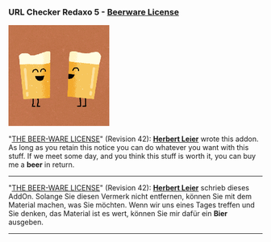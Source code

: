 ### URL Checker Redaxo 5 - [Beerware License](https://en.wikipedia.org/wiki/Beerware)

![Funny Beer](./assets/img/funny_beer.gif "Funny Beer")

"[THE BEER-WARE LICENSE](https://en.wikipedia.org/wiki/Beerware)" (Revision 42):
[**Herbert Leier**](https://www.codebox.at) wrote this addon. As long as you retain this notice you
can do whatever you want with this stuff. If we meet some day, and you think
this stuff is worth it, you can buy me a **beer** in return.

---

"[THE BEER-WARE LICENSE](https://de.wikipedia.org/wiki/Beerware)" (Revision 42):
[**Herbert Leier**](https://www.codebox.at) schrieb dieses AddOn. Solange Sie diesen Vermerk nicht entfernen, können
Sie mit dem Material machen, was Sie möchten. Wenn wir uns eines Tages treffen und Sie
denken, das Material ist es wert, können Sie mir dafür ein **Bier** ausgeben.

---
